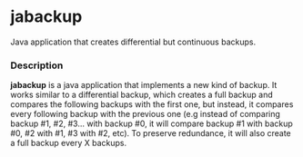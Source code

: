 # jabackup
Java application that creates differential but continuous backups.

### Description
**jabackup** is a java application that implements a new kind of backup. It  works similar to a differential backup, which creates a full backup and compares the following backups with the  first one, but instead, it compares every following backup with the previous one (e.g instead of comparing backup #1, #2, #3... with backup #0, it will compare backup #1 with backup #0, #2 with #1, #3 with #2, etc). To preserve redundance, it will also create a full backup every X backups.
